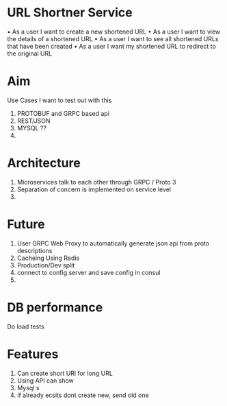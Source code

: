 # URL Shortner Service
• As a user I want to create a new shortened URL
• As a user I want to view the details of a shortened URL
• As a user I want to see all shortened URLs that have been created
• As a user I want my shortened URL to redirect to the original URL


# Aim

Use Cases I want to test out with this
1. PROTOBUF and GRPC based api
2. REST/JSON 
3. MYSQL ??
4. 


# Architecture
1. Microservices talk to each other through GRPC / Proto 3
2. Separation of concern is implemented on service level
3.


# Future
1. User GRPC Web Proxy to automatically generate json api from proto descriptions
2. Cacheing Using Redis
3. Production/Dev split
4. connect to config server and save config in consul
5. 

# DB performance
Do load tests


# Features
1. Can create short URl for long URL
2. Using API can show 
3. Mysql s 
4. if already ecsits dont create new, send old one 




